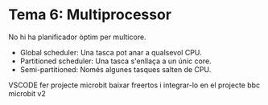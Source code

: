# Tema 6: Multiprocessor
No hi ha planificador òptim per multicore.

- Global scheduler: Una tasca pot anar a qualsevol CPU.
- Partitioned scheduler: Una tasca s'enllaça a un únic core.
- Semi-partitioned: Només algunes tasques salten de CPU.


VSCODE fer projecte microbit
baixar freertos i integrar-lo en el projecte
bbc microbit v2